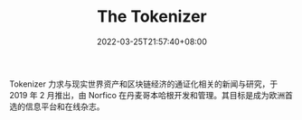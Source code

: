 ﻿---
weight: 
title: "The Tokenizer"
description: "Tokenizer 力求与现实世界资产和区块链经济的通证化相关的新闻与研究，于 2019 年 2 月推出，由 Norfico 在丹麦哥本哈根开发和管理"
date: 2022-03-25T21:57:40+08:00
lastmod: 2022-03-25T16:45:40+08:00
draft: false
authors: ["Metabd"]
featuredImage: "the-tokenizer.jpg"
link: ""
tags: ["元宇宙资讯","The Tokenizer"]
categories: ["navigation"]
navigation: ["元宇宙资讯"]
lightgallery: true
toc: true
pinned: false
recommend: false
recommend1: false
---
Tokenizer 力求与现实世界资产和区块链经济的通证化相关的新闻与研究，于 2019 年 2 月推出，由 Norfico 在丹麦哥本哈根开发和管理。其目标是成为欧洲首选的信息平台和在线杂志。
